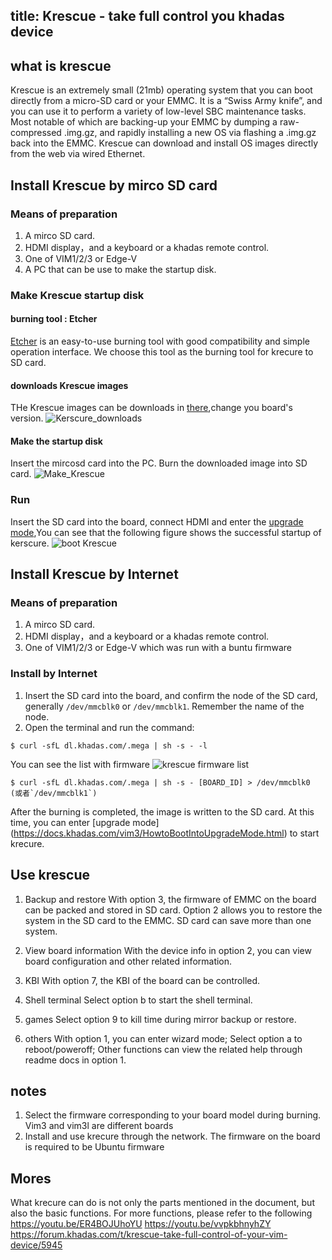 title: Krescue - take full control you khadas device
---

## what is krescue

Krescue is an extremely small (21mb) operating system that you can boot directly from a micro-SD card or your EMMC. It is a “Swiss Army knife”, and you can use it to perform a variety of low-level SBC maintenance tasks. Most notable of which are backing-up your EMMC by dumping a raw-compressed .img.gz, and rapidly installing a new OS via flashing a .img.gz back into the EMMC.  Krescue can download and install OS images directly from the web via wired Ethernet.

## Install Krescue by mirco SD card

### Means of preparation
1. A mirco SD card.
2. HDMI display，and a keyboard or a khadas remote control.
3. One of VIM1/2/3 or Edge-V
4. A PC that can be use to make the startup disk.

### Make Krescue startup disk
#### burning tool : Etcher
[Etcher](https://www.balena.io/etcher/) is an easy-to-use burning tool with good compatibility and simple operation interface. We choose this tool as the burning tool for krecure to SD card.

#### downloads Krescue images
THe Krescue images can be downloads in [there](https://dl.khadas.com/Firmware/Krescue/dump/),change you board's version.
![Kerscure_downloads](/images/vim1/Krescue_downloads.png)

#### Make the startup disk
Insert the mircosd card into the PC. Burn the downloaded image into SD card.
![Make_Krescue](/images/vim1/HowtoUseEtcher.png)


### Run
Insert the SD card into the board, connect HDMI and enter the [upgrade mode](https://docs.khadas.com/vim3/HowtoBootIntoUpgradeMode.html),You can see that the following figure shows the successful startup of kerscure.
![boot Krescue](/images/vim1/krescue_boot.jpg)

## Install Krescue by Internet

### Means of preparation
1. A mirco SD card.
2. HDMI display，and a keyboard or a khadas remote control.
3. One of VIM1/2/3 or Edge-V which was run with a buntu firmware

### Install by Internet
1. Insert the SD card into the board, and confirm the node of the SD card, generally `/dev/mmcblk0` or `/dev/mmcblk1`. Remember the name of the node.
2. Open the terminal and run the command:
```
$ curl -sfL dl.khadas.com/.mega | sh -s - -l
```
You can see the list with firmware
![krescue firmware list](/images/vim1/krescue_list.png)
```
$ curl -sfL dl.khadas.com/.mega | sh -s - [BOARD_ID] > /dev/mmcblk0 (或者`/dev/mmcblk1`)
```
After the burning is completed, the image is written to the SD card. At this time, you can enter [upgrade mode] (https://docs.khadas.com/vim3/HowtoBootIntoUpgradeMode.html) to start krecure.

## Use krescue

1. Backup and restore
With option 3, the firmware of EMMC on the board can be packed and stored in SD card. Option 2 allows you to restore the system in the SD card to the EMMC. SD card can save more than one system.

2. View board information
With the device info in option 2, you can view board configuration and other related information.

3. KBI
With option 7, the KBI of the board can be controlled.

4. Shell terminal
Select option b to start the shell terminal.

5. games
Select option 9 to kill time during mirror backup or restore.

6. others
With option 1, you can enter wizard mode;
Select option a to reboot/poweroff;
Other functions can view the related help through readme docs in option 1.


## notes

1. Select the firmware corresponding to your board model during burning. Vim3 and vim3l are different boards
2. Install and use krecure through the network. The firmware on the board is required to be Ubuntu firmware

## Mores 

What krecure can do is not only the parts mentioned in the document, but also the basic functions. For more functions, please refer to the following
https://youtu.be/ER4BOJUhoYU
https://youtu.be/vvpkbhnyhZY
https://forum.khadas.com/t/krescue-take-full-control-of-your-vim-device/5945
